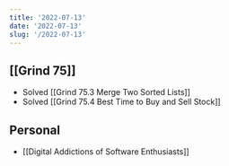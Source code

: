 ```yaml
---
title: '2022-07-13'
date: '2022-07-13'
slug: '/2022-07-13'
---
```


## [[Grind 75]]

- Solved [[Grind 75.3 Merge Two Sorted Lists]]
- Solved [[Grind 75.4 Best Time to Buy and Sell Stock]]

## Personal

- [[Digital Addictions of Software Enthusiasts]]
